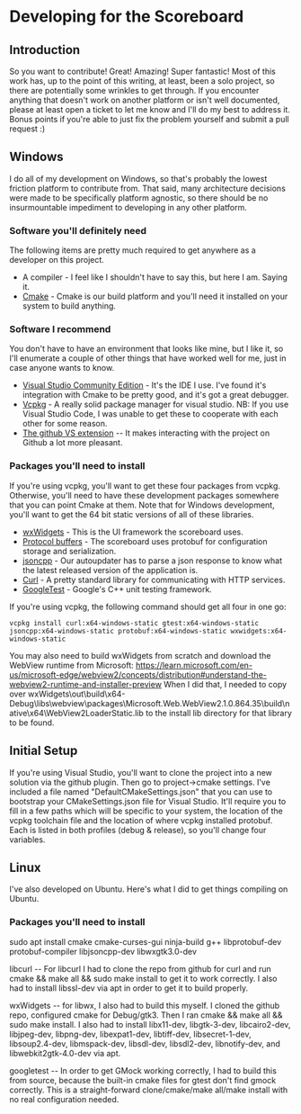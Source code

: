 # Developing for the Scoreboard

## Introduction

So you want to contribute! Great! Amazing! Super fantastic! Most of this work has, up to the point
of this writing, at least, been a solo project, so there are potentially some wrinkles to get
through. If you encounter anything that doesn't work on another platform or isn't well documented,
please at least open a ticket to let me know and I'll do my best to address it. Bonus points if
you're able to just fix the problem yourself and submit a pull request :)

## Windows

I do all of my development on Windows, so that's probably the lowest friction platform to contribute
from. That said, many architecture decisions were made to be specifically platform agnostic, so
there should be no insurmountable impediment to developing in any other platform.

### Software you'll definitely need

The following items are pretty much required to get anywhere as a developer on this project.

- A compiler - I feel like I shouldn't have to say this, but here I am. Saying it.
- [Cmake](https://cmake.org/) - Cmake is our build platform and you'll need it installed on your
  system to build anything.

### Software I recommend

You don't have to have an environment that looks like mine, but I like it, so I'll enumerate a
couple of other things that have worked well for me, just in case anyone wants to know.

- [Visual Studio Community Edition](https://visualstudio.microsoft.com/vs/) - It's the IDE I use.
  I've found it's integration with Cmake to be pretty good, and it's got a great debugger.
- [Vcpkg](https://github.com/microsoft/vcpkg) - A really solid package manager for visual studio.
  NB: If you use Visual Studio Code, I was unable to get these to cooperate with each other for some
  reason.
- [The github VS extension](https://visualstudio.github.com/index.html) -- It makes interacting with
  the project on Github a lot more pleasant.

### Packages you'll need to install

If you're using vcpkg, you'll want to get these four packages from vcpkg. Otherwise, you'll need to
have these development packages somewhere that you can point Cmake at them. Note that for Windows
development, you'll want to get the 64 bit static versions of all of these libraries.

- [wxWidgets](https://www.wxwidgets.org/) - This is the UI framework the scoreboard uses.
- [Protocol buffers](https://developers.google.com/protocol-buffers) - The scoreboard uses protobuf
  for configuration storage and serialization.
- [jsoncpp](https://github.com/open-source-parsers/jsoncpp) - Our autoupdater has to parse a json
  response to know what the latest released version of the application is.
- [Curl](https://curl.haxx.se/libcurl) - A pretty standard library for communicating with HTTP
  services.
- [GoogleTest](https://github.com/google/googletest) - Google's C++ unit testing framework.

If you're using vcpkg, the following command should get all four in one go:

```SHELL
vcpkg install curl:x64-windows-static gtest:x64-windows-static jsoncpp:x64-windows-static protobuf:x64-windows-static wxwidgets:x64-windows-static
```

You may also need to build wxWidgets from scratch and download the WebView runtime from Microsoft:
https://learn.microsoft.com/en-us/microsoft-edge/webview2/concepts/distribution#understand-the-webview2-runtime-and-installer-preview
When I did that, I needed to copy over
wxWidgets\\out\\build\\x64-Debug\\libs\\webview\\packages\\Microsoft.Web.WebView2.1.0.864.35\\build\\native\\x64\\WebView2LoaderStatic.lib
to the install lib directory for that library to be found.

## Initial Setup

If you're using Visual Studio, you'll want to clone the project into a new solution via the github
plugin. Then go to project->cmake settings. I've included a file named "DefaultCMakeSettings.json"
that you can use to bootstrap your CMakeSettings.json file for Visual Studio. It'll require you to
fill in a few paths which will be specific to your system, the location of the vcpkg toolchain file
and the location of where vcpkg installed protobuf. Each is listed in both profiles (debug &
release), so you'll change four variables.

## Linux

I've also developed on Ubuntu. Here's what I did to get things compiling on Ubuntu.

### Packages you'll need to install

sudo apt install cmake cmake-curses-gui ninja-build g++ libprotobuf-dev protobuf-compiler
libjsoncpp-dev libwxgtk3.0-dev

libcurl -- For libcurl I had to clone the repo from github for curl and run cmake && make all &&
sudo make install to get it to work correctly. I also had to install libssl-dev via apt in order to
get it to build properly.

wxWidgets -- for libwx, I also had to build this myself. I cloned the github repo, configured cmake
for Debug/gtk3. Then I ran cmake && make all && sudo make install. I also had to install libx11-dev,
libgtk-3-dev, libcairo2-dev, libjpeg-dev, libpng-dev, libexpat1-dev, libtiff-dev, libsecret-1-dev,
libsoup2.4-dev, libmspack-dev, libsdl-dev, libsdl2-dev, libnotify-dev, and libwebkit2gtk-4.0-dev via
apt.

googletest -- In order to get GMock working correctly, I had to build this from source, because the
built-in cmake files for gtest don't find gmock correctly. This is a straight-forward
clone/cmake/make all/make install with no real configuration needed.
